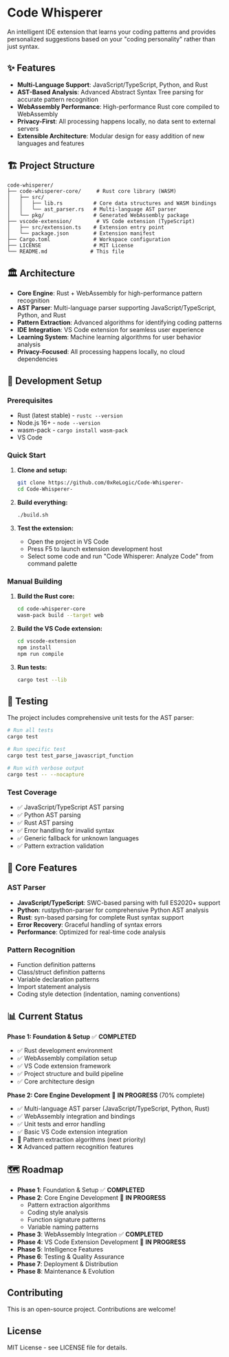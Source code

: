 # Code Whisperer

An intelligent IDE extension that learns your coding patterns and provides personalized suggestions based on your "coding personality" rather than just syntax.

## ✨ Features

- **Multi-Language Support**: JavaScript/TypeScript, Python, and Rust
- **AST-Based Analysis**: Advanced Abstract Syntax Tree parsing for accurate pattern recognition
- **WebAssembly Performance**: High-performance Rust core compiled to WebAssembly
- **Privacy-First**: All processing happens locally, no data sent to external servers
- **Extensible Architecture**: Modular design for easy addition of new languages and features

## 🏗️ Project Structure

```
code-whisperer/
├── code-whisperer-core/     # Rust core library (WASM)
│   ├── src/
│   │   ├── lib.rs          # Core data structures and WASM bindings
│   │   └── ast_parser.rs   # Multi-language AST parser
│   └── pkg/                # Generated WebAssembly package
├── vscode-extension/        # VS Code extension (TypeScript)
│   ├── src/extension.ts    # Extension entry point
│   └── package.json        # Extension manifest
├── Cargo.toml              # Workspace configuration
├── LICENSE                 # MIT License
└── README.md              # This file
```

## 🏛️ Architecture

- **Core Engine**: Rust + WebAssembly for high-performance pattern recognition
- **AST Parser**: Multi-language parser supporting JavaScript/TypeScript, Python, and Rust
- **Pattern Extraction**: Advanced algorithms for identifying coding patterns
- **IDE Integration**: VS Code extension for seamless user experience
- **Learning System**: Machine learning algorithms for user behavior analysis
- **Privacy-Focused**: All processing happens locally, no cloud dependencies

## 🚀 Development Setup

### Prerequisites
- Rust (latest stable) - `rustc --version`
- Node.js 16+ - `node --version`
- wasm-pack - `cargo install wasm-pack`
- VS Code

### Quick Start

1. **Clone and setup:**
   ```bash
   git clone https://github.com/0xReLogic/Code-Whisperer-
   cd Code-Whisperer-
   ```

2. **Build everything:**
   ```bash
   ./build.sh
   ```

3. **Test the extension:**
   - Open the project in VS Code
   - Press F5 to launch extension development host
   - Select some code and run "Code Whisperer: Analyze Code" from command palette

### Manual Building

1. **Build the Rust core:**
   ```bash
   cd code-whisperer-core
   wasm-pack build --target web
   ```

2. **Build the VS Code extension:**
   ```bash
   cd vscode-extension
   npm install
   npm run compile
   ```

3. **Run tests:**
   ```bash
   cargo test --lib
   ```

## 🧪 Testing

The project includes comprehensive unit tests for the AST parser:

```bash
# Run all tests
cargo test

# Run specific test
cargo test test_parse_javascript_function

# Run with verbose output
cargo test -- --nocapture
```

### Test Coverage
- ✅ JavaScript/TypeScript AST parsing
- ✅ Python AST parsing
- ✅ Rust AST parsing
- ✅ Error handling for invalid syntax
- ✅ Generic fallback for unknown languages
- ✅ Pattern extraction validation

## 🔧 Core Features

### AST Parser
- **JavaScript/TypeScript**: SWC-based parsing with full ES2020+ support
- **Python**: rustpython-parser for comprehensive Python AST analysis
- **Rust**: syn-based parsing for complete Rust syntax support
- **Error Recovery**: Graceful handling of syntax errors
- **Performance**: Optimized for real-time code analysis

### Pattern Recognition
- Function definition patterns
- Class/struct definition patterns
- Variable declaration patterns
- Import statement analysis
- Coding style detection (indentation, naming conventions)

## 📊 Current Status

**Phase 1: Foundation & Setup** ✅ **COMPLETED**
- ✅ Rust development environment
- ✅ WebAssembly compilation setup
- ✅ VS Code extension framework
- ✅ Project structure and build pipeline
- ✅ Core architecture design

**Phase 2: Core Engine Development** 🔄 **IN PROGRESS** (70% complete)
- ✅ Multi-language AST parser (JavaScript/TypeScript, Python, Rust)
- ✅ WebAssembly integration and bindings
- ✅ Unit tests and error handling
- ✅ Basic VS Code extension integration
- 🔄 Pattern extraction algorithms (next priority)
- ❌ Advanced pattern recognition features

## 🗺️ Roadmap

- **Phase 1**: Foundation & Setup ✅ **COMPLETED**
- **Phase 2**: Core Engine Development 🔄 **IN PROGRESS**
  - Pattern extraction algorithms
  - Coding style analysis
  - Function signature patterns
  - Variable naming patterns
- **Phase 3**: WebAssembly Integration ✅ **COMPLETED**
- **Phase 4**: VS Code Extension Development 🔄 **IN PROGRESS**
- **Phase 5**: Intelligence Features
- **Phase 6**: Testing & Quality Assurance
- **Phase 7**: Deployment & Distribution
- **Phase 8**: Maintenance & Evolution

## Contributing

This is an open-source project. Contributions are welcome!

## License

MIT License - see LICENSE file for details.
